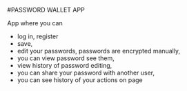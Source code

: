 #PASSWORD WALLET APP

App where you can
- log in, register   
- save, 
- edit your passwords, passwords are encrypted manually, 
- you can view password see them,
- view history of password editing, 
- you can share your password with another user,
- you can see history of your actions on page
